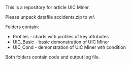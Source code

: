 This is a repository for article UIC Miner.

Please unpack datafile accidents.zip to w:\

Folders contain:
- Profiles - charts with profiles of key attributes
- UIC_Basic - basic demonstration of UIC Miner
- UIC_Cond - demonstration of UIC Miner wth condition



Both folders contain code and output log file.

